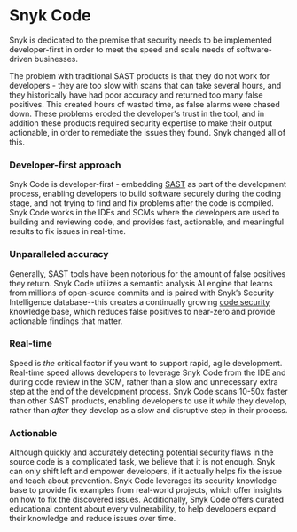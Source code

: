 # Snyk Code

Snyk is dedicated to the premise that security needs to be implemented developer-first in order to meet the speed and scale needs of software-driven businesses.

The problem with traditional SAST products is that they do not work for developers - they are too slow with scans that can take several hours, and they historically have had poor accuracy and returned too many false positives. This created hours of wasted time, as false alarms were chased down. These problems eroded the developer's trust in the tool, and in addition these products required security expertise to make their output actionable, in order to remediate the issues they found. Snyk changed all of this.

### Developer-first approach

Snyk Code is developer-first - embedding [SAST](https://snyk.io/learn/application-security/static-application-security-testing/) as part of the development process, enabling developers to build software securely during the coding stage, and not trying to find and fix problems after the code is compiled. Snyk Code works in the IDEs and SCMs where the developers are used to building and reviewing code, and provides fast, actionable, and meaningful results to fix issues in real-time.

### Unparalleled accuracy

Generally, SAST tools have been notorious for the amount of false positives they return. Snyk Code utilizes a semantic analysis AI engine that learns from millions of open-source commits and is paired with Snyk’s Security Intelligence database--this creates a continually growing [code security](https://snyk.io/learn/secure-coding-practices/) knowledge base, which reduces false positives to near-zero and provide actionable findings that matter.

### Real-time

Speed is _the_ critical factor if you want to support rapid, agile development. Real-time speed allows developers to leverage Snyk Code from the IDE and during code review in the SCM, rather than a slow and unnecessary extra step at the end of the development process. Snyk Code scans 10-50x faster than other SAST products, enabling developers to use it _while_ they develop, rather than _after_ they develop as a slow and disruptive step in their process.

### Actionable

Although quickly and accurately detecting potential security flaws in the source code is a complicated task, we believe that it is not enough. Snyk can only shift left and empower developers, if it actually helps fix the issue and teach about prevention. Snyk Code leverages its security knowledge base to provide fix examples from real-world projects, which offer insights on how to fix the discovered issues. Additionally, Snyk Code offers curated educational content about every vulnerability, to help developers expand their knowledge and reduce issues over time.
